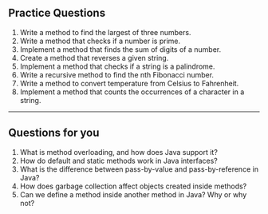 ## Practice Questions

1. Write a method to find the largest of three numbers.
2. Write a method that checks if a number is prime.
3. Implement a method that finds the sum of digits of a number.
4. Create a method that reverses a given string.
5. Implement a method that checks if a string is a palindrome.
6. Write a recursive method to find the nth Fibonacci number.
7. Write a method to convert temperature from Celsius to Fahrenheit.
8. Implement a method that counts the occurrences of a character in a string.

---

## Questions for you

1. What is method overloading, and how does Java support it?
2. How do default and static methods work in Java interfaces?
3. What is the difference between pass-by-value and pass-by-reference in Java?
4. How does garbage collection affect objects created inside methods?
5. Can we define a method inside another method in Java? Why or why not?
